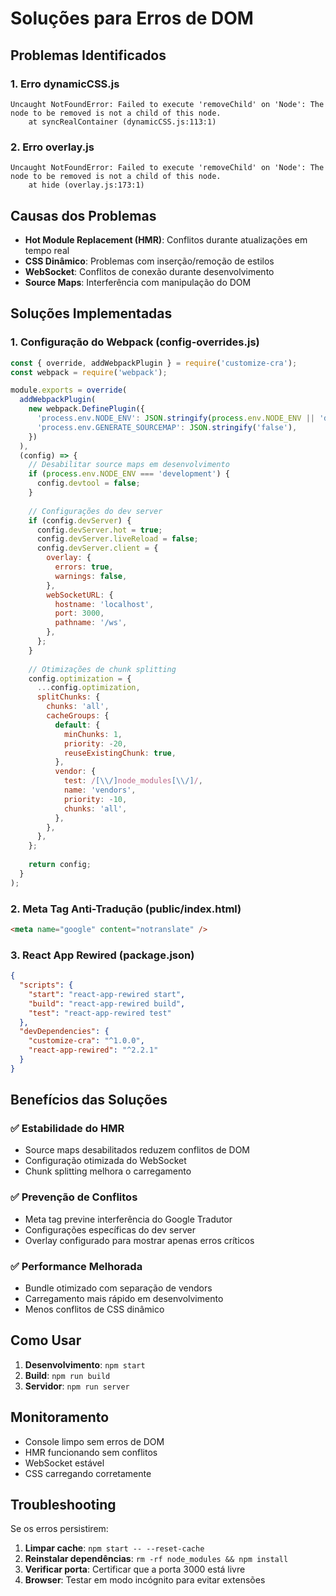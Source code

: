 # Soluções para Erros de DOM

## Problemas Identificados

### 1. Erro dynamicCSS.js
```
Uncaught NotFoundError: Failed to execute 'removeChild' on 'Node': The node to be removed is not a child of this node.
    at syncRealContainer (dynamicCSS.js:113:1)
```

### 2. Erro overlay.js
```
Uncaught NotFoundError: Failed to execute 'removeChild' on 'Node': The node to be removed is not a child of this node.
    at hide (overlay.js:173:1)
```

## Causas dos Problemas

- **Hot Module Replacement (HMR)**: Conflitos durante atualizações em tempo real
- **CSS Dinâmico**: Problemas com inserção/remoção de estilos
- **WebSocket**: Conflitos de conexão durante desenvolvimento
- **Source Maps**: Interferência com manipulação do DOM

## Soluções Implementadas

### 1. Configuração do Webpack (config-overrides.js)

```javascript
const { override, addWebpackPlugin } = require('customize-cra');
const webpack = require('webpack');

module.exports = override(
  addWebpackPlugin(
    new webpack.DefinePlugin({
      'process.env.NODE_ENV': JSON.stringify(process.env.NODE_ENV || 'development'),
      'process.env.GENERATE_SOURCEMAP': JSON.stringify('false'),
    })
  ),
  (config) => {
    // Desabilitar source maps em desenvolvimento
    if (process.env.NODE_ENV === 'development') {
      config.devtool = false;
    }
    
    // Configurações do dev server
    if (config.devServer) {
      config.devServer.hot = true;
      config.devServer.liveReload = false;
      config.devServer.client = {
        overlay: {
          errors: true,
          warnings: false,
        },
        webSocketURL: {
          hostname: 'localhost',
          port: 3000,
          pathname: '/ws',
        },
      };
    }
    
    // Otimizações de chunk splitting
    config.optimization = {
      ...config.optimization,
      splitChunks: {
        chunks: 'all',
        cacheGroups: {
          default: {
            minChunks: 1,
            priority: -20,
            reuseExistingChunk: true,
          },
          vendor: {
            test: /[\\/]node_modules[\\/]/,
            name: 'vendors',
            priority: -10,
            chunks: 'all',
          },
        },
      },
    };
    
    return config;
  }
);
```

### 2. Meta Tag Anti-Tradução (public/index.html)

```html
<meta name="google" content="notranslate" />
```

### 3. React App Rewired (package.json)

```json
{
  "scripts": {
    "start": "react-app-rewired start",
    "build": "react-app-rewired build",
    "test": "react-app-rewired test"
  },
  "devDependencies": {
    "customize-cra": "^1.0.0",
    "react-app-rewired": "^2.2.1"
  }
}
```

## Benefícios das Soluções

### ✅ **Estabilidade do HMR**
- Source maps desabilitados reduzem conflitos de DOM
- Configuração otimizada do WebSocket
- Chunk splitting melhora o carregamento

### ✅ **Prevenção de Conflitos**
- Meta tag previne interferência do Google Tradutor
- Configurações específicas do dev server
- Overlay configurado para mostrar apenas erros críticos

### ✅ **Performance Melhorada**
- Bundle otimizado com separação de vendors
- Carregamento mais rápido em desenvolvimento
- Menos conflitos de CSS dinâmico

## Como Usar

1. **Desenvolvimento**: `npm start`
2. **Build**: `npm run build`
3. **Servidor**: `npm run server`

## Monitoramento

- Console limpo sem erros de DOM
- HMR funcionando sem conflitos
- WebSocket estável
- CSS carregando corretamente

## Troubleshooting

Se os erros persistirem:

1. **Limpar cache**: `npm start -- --reset-cache`
2. **Reinstalar dependências**: `rm -rf node_modules && npm install`
3. **Verificar porta**: Certificar que a porta 3000 está livre
4. **Browser**: Testar em modo incógnito para evitar extensões
